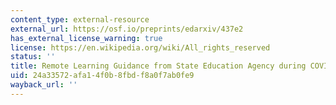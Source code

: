 ```yaml
---
content_type: external-resource
external_url: https://osf.io/preprints/edarxiv/437e2
has_external_license_warning: true
license: https://en.wikipedia.org/wiki/All_rights_reserved
status: ''
title: Remote Learning Guidance from State Education Agency during COVID-19
uid: 24a33572-afa1-4f0b-8fbd-f8a0f7ab0fe9
wayback_url: ''
---
```

